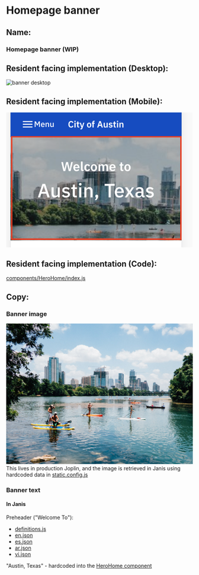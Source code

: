 # Homepage banner

## Name:

### Homepage banner (WIP)

## Resident facing implementation (Desktop):

![banner desktop](homepage_banner/desktop.png)

## Resident facing implementation (Mobile):

![banner mobile](homepage_banner/mobile.png)

## Resident facing implementation (Code):

[components/HeroHome/index.js](https://github.com/cityofaustin/janis/blob/master/src/components/HeroHome/index.js)

## Copy:

### Banner image

![banner image](homepage_banner/banner-image.jpg)
This lives in production Joplin, and the image is retrieved in Janis using hardcoded data in [static.config.js](https://github.com/cityofaustin/janis/blob/ec7a30a7c066d59c325f8822db30e098f16e09a8/static.config.js#L71)

### Banner text

#### In Janis

Preheader ("Welcome To"):

- [definitions.js](https://github.com/cityofaustin/janis/blob/ec7a30a7c066d59c325f8822db30e098f16e09a8/src/js/i18n/definitions.js#L62)
- [en.json](https://github.com/cityofaustin/janis/blob/ec7a30a7c066d59c325f8822db30e098f16e09a8/src/js/i18n/locales/en.json#L32)
- [es.json](https://github.com/cityofaustin/janis/blob/ec7a30a7c066d59c325f8822db30e098f16e09a8/src/js/i18n/locales/es.json#L33)
- [ar.json](https://github.com/cityofaustin/janis/blob/ec7a30a7c066d59c325f8822db30e098f16e09a8/src/js/i18n/locales/ar.json#L32)
- [vi.json](https://github.com/cityofaustin/janis/blob/ec7a30a7c066d59c325f8822db30e098f16e09a8/src/js/i18n/locales/vi.json#L32)

"Austin, Texas" - hardcoded into the [HeroHome component](https://github.com/cityofaustin/janis/blob/ec7a30a7c066d59c325f8822db30e098f16e09a8/src/components/HeroHome/index.js#L18)
